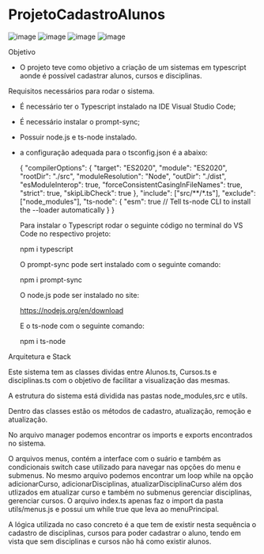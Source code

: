 # ProjetoCadastroAlunos

![image](https://github.com/JPDev-full/ProjetoCadastroAlunos/assets/120661541/a8b41f53-b63c-4743-a8c7-7282c3831836)
![image](https://github.com/JPDev-full/ProjetoCadastroAlunos/assets/120661541/7f67f4db-d6fa-457c-a57e-497b693f0351)
![image](https://github.com/JPDev-full/ProjetoCadastroAlunos/assets/120661541/1cd31128-ca35-4f1e-a4b1-1dc181de3d77)
![image](https://github.com/JPDev-full/ProjetoCadastroAlunos/assets/120661541/998e15d1-25cb-490e-8cdc-246804203a25)




Objetivo

- O projeto teve como objetivo a criação de um sistemas em typescript aonde é possível cadastrar alunos, cursos e disciplinas.

Requisitos necessários para rodar o sistema.

- É necessário ter o Typescript instalado na IDE Visual Studio Code;
- É necessário instalar o prompt-sync;
- Possuir node.js e ts-node instalado.
- a configuração adequada para o tsconfig.json é a abaixo:

  {
  "compilerOptions": {
    "target": "ES2020",
    "module": "ES2020",
    "rootDir": "./src",
    "moduleResolution": "Node",
    "outDir": "./dist",
    "esModuleInterop": true,
    "forceConsistentCasingInFileNames": true,
    "strict": true,
    "skipLibCheck": true
  },
  "include": ["src/**/*.ts"],
  "exclude": ["node_modules"],
  "ts-node": {
    "esm": true // Tell ts-node CLI to install the --loader automatically
  }
}

  Para instalar o Typescript rodar o seguinte código no terminal do VS Code no respectivo projeto:

  npm i typescript

  O prompt-sync pode sert instalado com o seguinte comando:

  npm i prompt-sync

  O node.js pode ser instalado no site:

  https://nodejs.org/en/download

  E o ts-node com o seguinte comando:

  npm i ts-node

Arquitetura e Stack

Este sistema tem as classes dividas entre Alunos.ts, Cursos.ts e disciplinas.ts com o objetivo de facilitar a visualização das mesmas.

A estrutura do sistema está dividida nas pastas node_modules,src e utils.

Dentro das classes estão os métodos de cadastro, atualização, remoção e atualização.

No arquivo manager podemos encontrar os imports e exports encontrados no sistema.

O arquivos menus, contém a interface com o suário e também as condicionais switch case utilizado para navegar nas opções do menu e submenus. No mesmo arquivo podemos encontrar um loop while na opção adicionarCurso, adicionarDisciplinas, atualizarDisciplinaCurso além dos utlizados em atualizar curso e também no submenus gerenciar disciplinas, gerenciar cursos. O arquivo index.ts apenas faz o import da pasta utils/menus.js e possui um while true que leva ao menuPrincipal.

A lógica utilizada no caso concreto é a que tem de existir nesta sequência o cadastro de disciplinas, cursos para poder cadastrar o aluno, tendo em vista que sem disciplinas e cursos não há como existir alunos.



